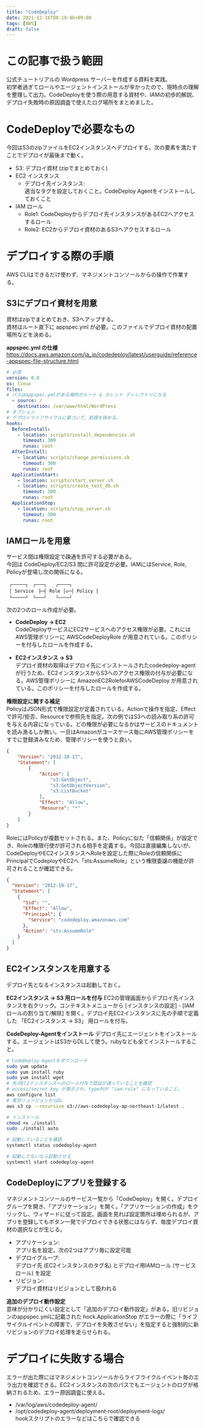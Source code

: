```yaml
---
title: "CodeDeploy"
date: 2021-12-16T08:19:46+09:00
tags: [AWS]
draft: false
---
```

# この記事で扱う範囲
公式チュートリアルの Wordpress サーバーを作成する資料を実践。  
初学者過ぎてロールやエージェントインストールが辛かったので、現時点の理解を整理して出力。CodeDeployを使う際の用意する資材や、IAMの初歩的解説、デプロイ失敗時の原因調査で使えたログ場所をまとめました。

# CodeDeployで必要なもの
今回はS3のzipファイルをEC2インスタンスへデプロイする。次の要素を満たすことでデプロイが最後まで動く。

* S3: デプロイ資材 (zipでまとめておく)
* EC2 インスタンス
    - デプロイ先インスタンス:  
      適当なタグを設定しておくこと。CodeDeploy Agentをインストールしておくこと
* IAM ロール
    - Role1: CodeDeployからデプロイ先インスタンスがあるEC2へアクセスするロール
    - Role2: EC2からデプロイ資材のあるS3へアクセスするロール

# デプロイする際の手順
AWS CLIはできるだけ使わず、マネジメントコンソールからの操作で作業する。

## S3にデプロイ資材を用意
資材はzipでまとめておき、S3へアップする。  
資材はルート直下に appspec.yml が必要。このファイルでデプロイ資材の配置場所などを決める。

**appspec.yml の仕様**  
https://docs.aws.amazon.com/ja_jp/codedeploy/latest/userguide/reference-appspec-file-structure.html

```yml
# 必須
version: 0.0
os: linux
files:
# パスはappspec.ymlがある場所がルート & カレント ディレクトリになる
  - source: /
    destination: /var/www/html/WordPress
# オプション
# デプロイライフサイクルに基づいて、処理を挟める。
hooks:
  BeforeInstall:
    - location: scripts/install_dependencies.sh
      timeout: 300
      runas: root
  AfterInstall:
    - location: scripts/change_permissions.sh
      timeout: 300
      runas: root
  ApplicationStart:
    - location: scripts/start_server.sh
    - location: scripts/create_test_db.sh
      timeout: 300
      runas: root
  ApplicationStop:
    - location: scripts/stop_server.sh
      timeout: 300
      runas: root
```

## IAMロールを用意
サービス間は権限設定で疎通を許可する必要がある。  
今回は CodeDeploy/EC2/S3 間に許可設定が必要。IAMにはService, Role, Policyが登場し次の関係になる。

```
 ┌─────┐　┌───┐　　┌────┐  
 │ Service　├─┤ Role │◇─┤ Policy │
 └─────┘　└───┘　　└────┘  
```

次の2つのロール作成が必要。

* **CodeDeploy → EC2**  
  CodeDeployサービスにEC2サービスへのアクセス権限が必要。これには AWS管理ポリシーに AWSCodeDeployRole が用意されている。このポリシーを付与したロールを作成する。

* **EC2インスタンス → S3**  
  デプロイ資材の取得はデプロイ先にインストールされたcodedeploy-agentが行うため、EC2インスタンスからS3へのアクセス権限の付与が必要になる。AWS管理ポリシーに AmazonEC2RoleforAWSCodeDeploy が用意されている。このポリシーを付与したロールを作成する。

**権限設定に関する補足**  
PolicyはJSON形式で権限設定が定義されている。Actionで操作を指定、Effectで許可/拒否、Resourceで参照先を指定。次の例ではS3への読み取り系の許可を与える内容になっている。どの権限が必要になるかはサービスのドキュメントを読み漁るしか無い。一旦はAmazonがユースケース毎にAWS管理ポリシーをすでに登録済みなため、管理ポリシーを使うと良い。

```json
{
    "Version": "2012-10-17",
    "Statement": [
        {
            "Action": [
                "s3:GetObject",
                "s3:GetObjectVersion",
                "s3:ListBucket"
            ],
            "Effect": "Allow",
            "Resource": "*"
        }
    ]
}
```

RoleにはPolicyが複数セットされる。また、Policyに似た「信頼関係」が設定でき、Roleの権限行使が許可される相手を定義する。今回は直接編集しないが、CodeDeployやEC2インスタンスへRoleを設定した際にRoleの信頼関係にPrincipalでCodeployやEC2へ「sts:AssumeRole」という権限委譲の機能が許可されることが確認できる。

```json
{
  "Version": "2012-10-17",
  "Statement": [
    {
      "Sid": "",
      "Effect": "Allow",
      "Principal": {
        "Service": "codedeploy.amazonaws.com"
      },
      "Action": "sts:AssumeRole"
    }
  ]
}
```

## EC2インスタンスを用意する
デプロイ先となるインスタンスは起動しておく。

**EC2インスタンス → S3 用ロールを付与**
EC2の管理画面からデプロイ先インスタンスを右クリック。コンテキストメニューから \[インスタンスの設定\] - \[IAMロールの割り当て/解除\] を開く。デプロイ先EC2インスタンスに先の手順で定義した 「EC2インスタンス → S3」 用ロールを付与。

**CodeDeploy-Agentをインストール**
デプロイ先にエージェントをインストールする。エージェントはS3からDLして使う。rubyなども全てインストールすること。

```sh
# CodeDeploy-Agentをダウンロード
sudo yum update
sudo yum install ruby
sudo yum install wget
# 先のEC2インスタンスへのロール付与で認証が通っていることを確認
# access/secret key が表示され、type列が "iam-role" になっていること。
aws configure list
# 東京リュージョンからDL
aws s3 cp --recursive s3://aws-codedeploy-ap-northeast-1/latest .

# インストール
chmod +x ./install
sudo ./install auto

# 起動していることを確認
systemctl status codedeploy-agent

# 起動してないなら起動させる
systemctl start codedeploy-agent
```

## CodeDeployにアプリを登録する
マネジメントコンソールのサービス一覧から「CodeDeploy」を開く。デプロイグループを開き、「アプリケーション」を開く。「アプリケーションの作成」をクリックし、ウィザードに従って設定。画面を見れば設定箇所は埋められるが、アプリを登録してもボタン一発でデプロイできる状態にはならず、毎度デプロイ資材の選択などが生じる。

* アプリケーション:  
  アプリ名を設定。次の2つはアプリ毎に設定可能
* デプロイグループ:  
  デプロイ先 (EC2インスタンスのタグ名) とデプロイ用IAMロール (サービスロール) を設定
* リビジョン:  
  デプロイ資材はリビジョンとして扱われる

**追加のデプロイ動作設定**  
意味が分かりにくい設定として「追加のデプロイ動作設定」がある。旧リビジョンのappspec.ymlに記載された hock.ApplicationStop がエラーの際に「ライフサイクルイベントの障害で、デプロイを失敗させない」を指定すると強制的に新リビジョンのデプロイ処理を走らせられる。

# デプロイに失敗する場合
エラーが出た際にはマネジメントコンソールからライフライクルイベント毎のエラ出力を確認できる。EC2インスタンスの次のパスでもエージェントのログが格納されるため、エラー原因調査に使える。

* /var/log/aws/codedeploy-agent/
* /opt/codedeploy-agent/deployment-root/deployment-logs/  
  hookスクリプトのエラーなどはこちらで確認できる

